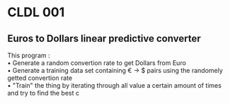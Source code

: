 # CLDL 001
## Euros to Dollars linear predictive converter

This program :  
• Generate a random convertion rate to get Dollars from Euro  
• Generate a training data set containing € -> $ pairs using the randomely getted convertion rate  
• "Train" the thing by iterating through all value a certain amount of times and try to find the best c  

